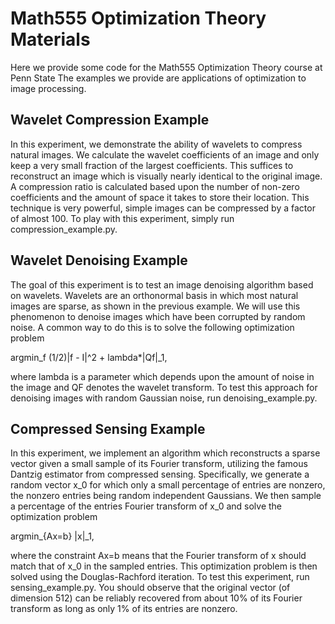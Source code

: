 # Math555 Optimization Theory Materials

Here we provide some code for the Math555 Optimization Theory course at Penn State
The examples we provide are applications of optimization to image processing.

## Wavelet Compression Example

In this experiment, we demonstrate the ability of wavelets to compress natural images.
We calculate the wavelet coefficients of an image and only keep a very small fraction of
the largest coefficients. This suffices to reconstruct an image which is visually nearly
identical to the original image. A compression ratio is calculated based upon the number
of non-zero coefficients and the amount of space it takes to store their location. This
technique is very powerful, simple images can be compressed by a factor of almost 100.
To play with this experiment, simply run compression_example.py.

## Wavelet Denoising Example

The goal of this experiment is to test an image denoising algorithm based
on wavelets. Wavelets are an orthonormal basis in which most natural images
are sparse, as shown in the previous example. We will use this phenomenon to
denoise images which have been corrupted by random noise. A common way to 
do this is to solve the following optimization problem

argmin_f (1/2)|f - I|^2 + lambda*|Qf|_1,

where lambda is a parameter which depends upon the amount of noise in the image
and QF denotes the wavelet transform. To test this approach for denoising images with
random Gaussian noise, run denoising_example.py.

## Compressed Sensing Example

In this experiment, we implement an algorithm which reconstructs a sparse vector given a
small sample of its Fourier transform, utilizing the famous Dantzig estimator from compressed
sensing. Specifically, we generate a random vector x_0 for which only a small percentage of entries
are nonzero, the nonzero entries being random independent Gaussians. We then sample a percentage
of the entries Fourier transform of x_0 and solve the optimization problem

argmin_{Ax=b} |x|_1,

where the constraint Ax=b means that the Fourier transform of x should match that of x_0 in the
sampled entries. This optimization problem is then solved using the Douglas-Rachford iteration.
To test this experiment, run sensing_example.py. You should observe that the original vector
(of dimension 512) can be reliably recovered from about 10% of its Fourier transform as long as
only 1% of its entries are nonzero.
